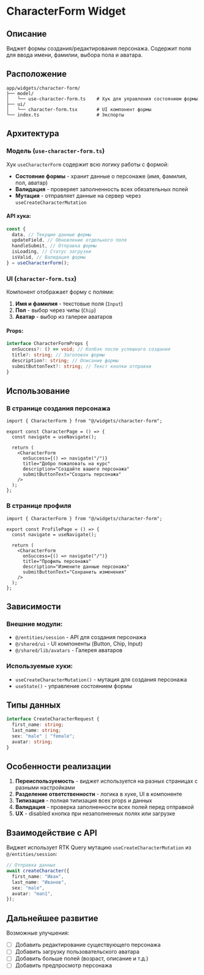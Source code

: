 # CharacterForm Widget

## Описание

Виджет формы создания/редактирования персонажа. Содержит поля для ввода имени, фамилии, выбора пола и аватара.

## Расположение

```
app/widgets/character-form/
├── model/
│   └── use-character-form.ts    # Хук для управления состоянием формы
├── ui/
│   └── character-form.tsx       # UI компонент формы
└── index.ts                     # Экспорты
```

## Архитектура

### Модель (`use-character-form.ts`)

Хук `useCharacterForm` содержит всю логику работы с формой:

- **Состояние формы** - хранит данные о персонаже (имя, фамилия, пол, аватар)
- **Валидация** - проверяет заполненность всех обязательных полей
- **Мутация** - отправляет данные на сервер через `useCreateCharacterMutation`

#### API хука:

```typescript
const {
  data, // Текущие данные формы
  updateField, // Обновление отдельного поля
  handleSubmit, // Отправка формы
  isLoading, // Статус загрузки
  isValid, // Валидация формы
} = useCharacterForm();
```

### UI (`character-form.tsx`)

Компонент отображает форму с полями:

1. **Имя и фамилия** - текстовые поля (`Input`)
2. **Пол** - выбор через чипы (`Chip`)
3. **Аватар** - выбор из галереи аватаров

#### Props:

```typescript
interface CharacterFormProps {
  onSuccess?: () => void; // Колбэк после успешного создания
  title?: string; // Заголовок формы
  description?: string; // Описание формы
  submitButtonText?: string; // Текст кнопки отправки
}
```

## Использование

### В странице создания персонажа

```tsx
import { CharacterForm } from "@/widgets/character-form";

export const CharacterPage = () => {
  const navigate = useNavigate();

  return (
    <CharacterForm
      onSuccess={() => navigate("/")}
      title="Добро пожаловать на курс"
      description="Создайте вашего персонажа"
      submitButtonText="Создать персонажа"
    />
  );
};
```

### В странице профиля

```tsx
import { CharacterForm } from "@/widgets/character-form";

export const ProfilePage = () => {
  const navigate = useNavigate();

  return (
    <CharacterForm
      onSuccess={() => navigate("/")}
      title="Профиль персонажа"
      description="Измените данные персонажа"
      submitButtonText="Сохранить изменения"
    />
  );
};
```

## Зависимости

### Внешние модули:

- `@/entities/session` - API для создания персонажа
- `@/shared/ui` - UI компоненты (Button, Chip, Input)
- `@/shared/lib/avatars` - Галерея аватаров

### Используемые хуки:

- `useCreateCharacterMutation()` - мутация для создания персонажа
- `useState()` - управление состоянием формы

## Типы данных

```typescript
interface CreateCharacterRequest {
  first_name: string;
  last_name: string;
  sex: "male" | "female";
  avatar: string;
}
```

## Особенности реализации

1. **Переиспользуемость** - виджет используется на разных страницах с разными настройками
2. **Разделение ответственности** - логика в хуке, UI в компоненте
3. **Типизация** - полная типизация всех props и данных
4. **Валидация** - проверка заполненности всех полей перед отправкой
5. **UX** - disabled кнопка при незаполненных полях или загрузке

## Взаимодействие с API

Виджет использует RTK Query мутацию `useCreateCharacterMutation` из `@/entities/session`:

```typescript
// Отправка данных
await createCharacter({
  first_name: "Иван",
  last_name: "Иванов",
  sex: "male",
  avatar: "man1",
});
```

## Дальнейшее развитие

Возможные улучшения:

- [ ] Добавить редактирование существующего персонажа
- [ ] Добавить загрузку пользовательского аватара
- [ ] Добавить больше полей (возраст, описание и т.д.)
- [ ] Добавить предпросмотр персонажа
